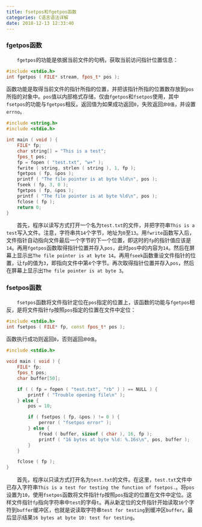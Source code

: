 ```yaml
---
title: fsetpos和fgetpos函数
categories: C语言语法详解
date: 2018-12-13 12:33:40
---
```

### fgetpos函数

&emsp;&emsp;`fgetpos`的功能是依据当前文件的句柄，获取当前访问指针位置信息：<!--more-->

``` cpp
#include <stdio.h>
int fgetpos ( FILE* stream, fpos_t* pos );
```

函数功能是取得当前文件的指针所指的位置，并把该指针所指的位置数存放到`pos`所指的对象中。`pos`值以内部格式存储，仅由`fgetpos`和`fsetpos`使用，其中`fsetpos`的功能与`fgetpos`相反。返回值为如果成功返回`0`，失败返回`非0值`，并设置`errno`。

``` cpp
#include <string.h>
#include <stdio.h>

int main ( void ) {
    FILE* fp;
    char string[] = "This is a test";
    fpos_t pos;
    fp = fopen ( "test.txt", "w+" );
    fwrite ( string, strlen ( string ), 1, fp );
    fgetpos ( fp, &pos );
    printf ( "The file pointer is at byte %ld\n", pos );
    fseek ( fp, 3, 0 );
    fgetpos ( fp, &pos );
    printf ( "The file pointer is at byte %ld\n", pos );
    fclose ( fp );
    return 0;
}
```

&emsp;&emsp;首先，程序以读写方式打开一个名为`test.txt`的文件，并把字符串`This is a test`写入文件。注意，字符串共`14`个字节，地址为`0`至`13`。用`fwrite`函数写入后，文件指针自动指向文件最后一个字节的下一个位置，即这时的`fp`的指针值应该是`14`。再用`fgetpos`函数取得指针位置并存入`pos`，此时`pos`中的内容为`14`。然后在屏幕上显示出`The file pointer is at byte 14`。再用`fseek`函数重设文件指针的位置，让`fp`的值为`3`，即指向文件中第`4`个字节。再次取得指针位置并存入`pos`，然后在屏幕上显示出`The file pointer is at byte 3`。

### fsetpos函数

&emsp;&emsp;`fsetpos`函数将文件指针定位在`pos`指定的位置上，该函数的功能与`fgetpos`相反，是将文件指针`fp`按照`pos`指定的位置在文件中定位：

``` cpp
#include <stdio.h>
int fsetpos ( FILE* fp, const fpos_t* pos );
```

函数执行成功则返回`0`，否则返回`非0值`。

``` cpp
#include <stdio.h>

void main ( void ) {
    FILE* fp;
    fpos_t pos;
    char buffer[50];

    if ( ( fp = fopen ( "test.txt", "rb" ) ) == NULL ) {
        printf ( "Trouble opening file\n" );
    } else {
        pos = 10;

        if ( fsetpos ( fp, &pos ) != 0 ) {
            perror ( "fsetpos error" );
        } else {
            fread ( buffer, sizeof ( char ), 16, fp );
            printf ( "16 bytes at byte %ld: %.16s\n", pos, buffer );
        }
    }

    fclose ( fp );
}
```

&emsp;&emsp;首先，程序以只读方式打开名为`test.txt`的文件。在这里，`test.txt`文件中已存入字符串`This is a test for testing the function of fsetpos.`。将`pos`设置为`10`，使用`fsetpos`函数将文件指针`fp`按照`pos`指定的位置在文件中定位。这样文件指针`fp`指向字符串中`test`的字母`t`。再从新定位的文件指针开始读取`16`个字符到`buffer`缓冲区，也就是说读取字符串`test for testing`到缓冲区`buffer`。最后显示结果`16 bytes at byte 10: test for testing`。